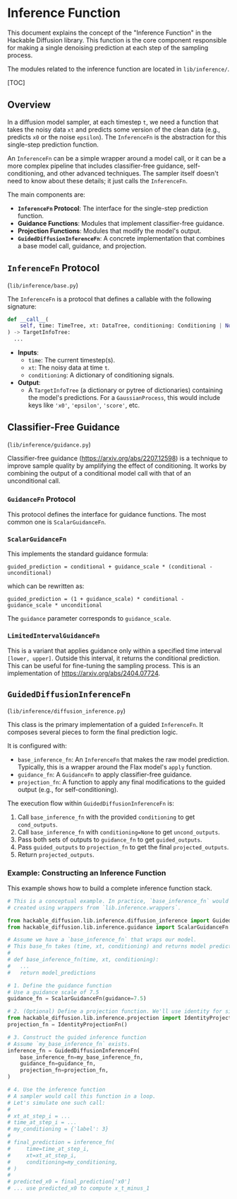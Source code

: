 # Inference Function

This document explains the concept of the "Inference Function" in the Hackable
Diffusion library. This function is the core component responsible for making a
single denoising prediction at each step of the sampling process.

The modules related to the inference function are located in `lib/inference/`.

[TOC]

## Overview

In a diffusion model sampler, at each timestep `t`, we need a function that
takes the noisy data `xt` and predicts some version of the clean data (e.g.,
predicts `x0` or the noise `epsilon`). The `InferenceFn` is the abstraction for
this single-step prediction function.

An `InferenceFn` can be a simple wrapper around a model call, or it can be a
more complex pipeline that includes classifier-free guidance, self-conditioning,
and other advanced techniques. The sampler itself doesn't need to know about
these details; it just calls the `InferenceFn`.

The main components are:

  * **`InferenceFn` Protocol**: The interface for the single-step prediction
    function.
  * **Guidance Functions**: Modules that implement classifier-free guidance.
  * **Projection Functions**: Modules that modify the model's output.
  * **`GuidedDiffusionInferenceFn`**: A concrete implementation that combines a
    base model call, guidance, and projection.

## `InferenceFn` Protocol

(`lib/inference/base.py`)

The `InferenceFn` is a protocol that defines a callable with the following
signature:

```python
def __call__(
    self, time: TimeTree, xt: DataTree, conditioning: Conditioning | None
) -> TargetInfoTree:
  ...
```

  * **Inputs**:
      * `time`: The current timestep(s).
      * `xt`: The noisy data at time `t`.
      * `conditioning`: A dictionary of conditioning signals.
  * **Output**:
      * A `TargetInfoTree` (a dictionary or pytree of dictionaries) containing
        the model's predictions. For a `GaussianProcess`, this would include
        keys like `'x0'`, `'epsilon'`, `'score'`, etc.

## Classifier-Free Guidance

(`lib/inference/guidance.py`)

Classifier-free guidance (<https://arxiv.org/abs/2207.12598>) is a technique to
improve sample quality by amplifying the effect of conditioning. It works by
combining the output of a conditional model call with that of an unconditional
call.

### `GuidanceFn` Protocol

This protocol defines the interface for guidance functions. The most common one
is `ScalarGuidanceFn`.

### `ScalarGuidanceFn`

This implements the standard guidance formula:

`guided_prediction = conditional + guidance_scale * (conditional -
unconditional)`

which can be rewritten as:

`guided_prediction = (1 + guidance_scale) * conditional - guidance_scale *
unconditional`

The `guidance` parameter corresponds to `guidance_scale`.

### `LimitedIntervalGuidanceFn`

This is a variant that applies guidance only within a specified time interval
`[lower, upper]`. Outside this interval, it returns the conditional prediction.
This can be useful for fine-tuning the sampling process. This is an
implementation of <https://arxiv.org/abs/2404.07724>.

## `GuidedDiffusionInferenceFn`

(`lib/inference/diffusion_inference.py`)

This class is the primary implementation of a guided `InferenceFn`. It composes
several pieces to form the final prediction logic.

It is configured with:

  * `base_inference_fn`: An `InferenceFn` that makes the raw model prediction.
    Typically, this is a wrapper around the Flax model's `apply` function.
  * `guidance_fn`: A `GuidanceFn` to apply classifier-free guidance.
  * `projection_fn`: A function to apply any final modifications to the guided
    output (e.g., for self-conditioning).

The execution flow within `GuidedDiffusionInferenceFn` is:

1.  Call `base_inference_fn` with the provided `conditioning` to get
    `cond_outputs`.
2.  Call `base_inference_fn` with `conditioning=None` to get `uncond_outputs`.
3.  Pass both sets of outputs to `guidance_fn` to get `guided_outputs`.
4.  Pass `guided_outputs` to `projection_fn` to get the final
    `projected_outputs`.
5.  Return `projected_outputs`.

### Example: Constructing an Inference Function

This example shows how to build a complete inference function stack.

```python
# This is a conceptual example. In practice, `base_inference_fn` would be
# created using wrappers from `lib.inference.wrappers`.

from hackable_diffusion.lib.inference.diffusion_inference import GuidedDiffusionInferenceFn
from hackable_diffusion.lib.inference.guidance import ScalarGuidanceFn

# Assume we have a `base_inference_fn` that wraps our model.
# This base_fn takes (time, xt, conditioning) and returns model predictions.
#
# def base_inference_fn(time, xt, conditioning):
#   ...
#   return model_predictions

# 1. Define the guidance function
# Use a guidance scale of 7.5
guidance_fn = ScalarGuidanceFn(guidance=7.5)

# 2. (Optional) Define a projection function. We'll use identity for simplicity.
from hackable_diffusion.lib.inference.projection import IdentityProjectionFn
projection_fn = IdentityProjectionFn()

# 3. Construct the guided inference function
# Assume `my_base_inference_fn` exists.
inference_fn = GuidedDiffusionInferenceFn(
    base_inference_fn=my_base_inference_fn,
    guidance_fn=guidance_fn,
    projection_fn=projection_fn,
)

# 4. Use the inference function
# A sampler would call this function in a loop.
# Let's simulate one such call:
#
# xt_at_step_i = ...
# time_at_step_i = ...
# my_conditioning = {'label': 3}
#
# final_prediction = inference_fn(
#     time=time_at_step_i,
#     xt=xt_at_step_i,
#     conditioning=my_conditioning,
# )
#
# predicted_x0 = final_prediction['x0']
# ... use predicted_x0 to compute x_t_minus_1
```
